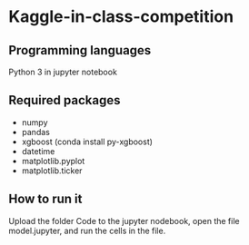 # Kaggle-in-class-competition
## Programming languages
Python 3 in jupyter notebook
## Required packages
* numpy
* pandas
* xgboost (conda install py-xgboost)
* datetime
* matplotlib.pyplot
* matplotlib.ticker
## How to run it
Upload the folder Code to the jupyter nodebook, open the file model.jupyter, and run the cells in the file.
